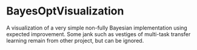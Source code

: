 # BayesOptVisualization
A visualization of a very simple non-fully Bayesian implementation using expected improvement. Some jank such as vestiges of multi-task transfer learning remain from other project, but can be ignored.
